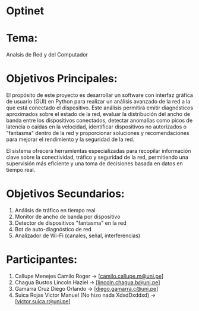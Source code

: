 # Optinet
# Tema: 
Analsis de Red y del Computador
# Objetivos Principales:
El propósito de este proyecto es desarrollar un software con interfaz gráfica de usuario (GUI) en Python para realizar un análisis avanzado de la red a la que está conectado el dispositivo. Este análisis permitirá emitir diagnósticos aproximados sobre el estado de la red, evaluar la distribución del ancho de banda entre los dispositivos conectados, detectar anomalías como picos de latencia o caídas en la velocidad, identificar dispositivos no autorizados o "fantasma" dentro de la red y proporcionar soluciones y recomendaciones para mejorar el rendimiento y la seguridad de la red.

El sistema ofrecerá herramientas especializadas para recopilar información clave sobre la conectividad, tráfico y seguridad de la red, permitiendo una supervisión más eficiente y una toma de decisiones basada en datos en tiempo real.
# Objetivos Secundarios:
1. Análisis de tráfico en tiempo real
2. Monitor de ancho de banda por dispositivo
3. Detector de dispositivos "fantasma" en la red
4. Bot de auto-diagnóstico de red
5. Analizador de Wi-Fi (canales, señal, interferencias)
   
# ****Participantes:****
1. Callupe Menejes Camilo Roger                        -> [camilo.callupe.m@uni.pe]
2. Chagua Bustos Lincoln Haziel                        -> [lincoln.chagua.b@uni.pe]
3. Gamarra Cruz Diego Orlando                          -> [diego.gamarra.c@uni.pe]
4. Suica Rojas Victor Manuel (No hizo nada XdxdDxddxd) -> [victor.suica.r@uni.pe]
   
